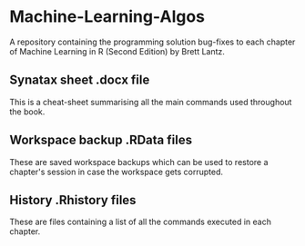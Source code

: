 # Machine-Learning-Algos
A repository containing the programming solution bug-fixes to each chapter of Machine Learning in R (Second Edition) by Brett Lantz. 

## Synatax sheet .docx file
This is a cheat-sheet summarising all the main commands used throughout the book.

## Workspace backup .RData files
These are saved workspace backups which can be used to restore a chapter's session in case the workspace gets corrupted.

## History .Rhistory files
These are files containing a list of all the commands executed in each chapter.


